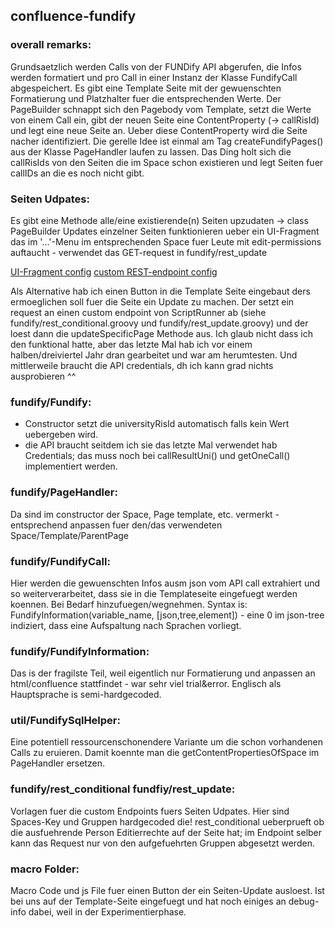 ## confluence-fundify
### overall remarks:
Grundsaetzlich werden Calls von der FUNDify API abgerufen, die Infos werden formatiert und pro Call in einer Instanz der Klasse FundifyCall abgespeichert. Es gibt eine Template Seite mit der gewuenschten Formatierung und Platzhalter fuer die entsprechenden Werte. Der PageBuilder schnappt sich den Pagebody vom Template, setzt die Werte von einem Call ein, gibt der neuen Seite eine ContentProperty (-> callRisId) und legt eine neue Seite an. Ueber diese ContentProperty wird die Seite nacher identifiziert.
Die gerelle Idee ist einmal am Tag createFundifyPages() aus der Klasse PageHandler laufen zu lassen. Das Ding holt sich die callRisIds von den Seiten die im Space schon existieren und legt Seiten fuer callIDs an die es noch nicht gibt.

### Seiten Udpates:
Es gibt eine Methode alle/eine existierende(n) Seiten upzudaten -> class PageBuilder
Updates einzelner Seiten funktionieren ueber ein UI-Fragment das im '...'-Menu im entsprechenden Space fuer Leute mit edit-permissions auftaucht - verwendet das GET-request in fundify/rest\_update

[UI-Fragment config](https://github.com/busstop1982/confluence-fundify/blob/main/ui_frag.png)
[custom REST-endpoint config](https://github.com/busstop1982/confluence-fundify/blob/main/rest_endpoint.png)

Als Alternative hab ich einen Button in die Template Seite eingebaut ders ermoeglichen soll fuer die Seite ein Update zu machen. Der setzt ein request an einen custom endpoint von ScriptRunner ab (siehe fundify/rest\_conditional.groovy und fundify/rest\_update.groovy) und der loest dann die updateSpecificPage Methode aus. Ich glaub nicht dass ich den funktional hatte, aber das letzte Mal hab ich vor einem halben/dreiviertel Jahr dran gearbeitet und war am herumtesten. Und mittlerweile braucht die API credentials, dh ich kann grad nichts ausprobieren ^^

### fundify/Fundify:
- Constructor setzt die universityRisId automatisch falls kein Wert uebergeben wird.
- die API braucht seitdem ich sie das letzte Mal verwendet hab Credentials; das muss noch bei callResultUni() und getOneCall() implementiert werden.

### fundify/PageHandler:
Da sind im constructor der Space, Page template, etc. vermerkt - entsprechend anpassen fuer den/das verwendeten Space/Template/ParentPage

### fundify/FundifyCall:
Hier werden die gewuenschten Infos ausm json vom API call extrahiert und so weiterverarbeitet, dass sie in die Templateseite eingefuegt werden koennen. Bei Bedarf hinzufuegen/wegnehmen. Syntax is: FundifyInformation(variable\_name, \[json,tree,element\]) - eine 0 im json-tree indiziert, dass eine Aufspaltung nach Sprachen vorliegt.

### fundify/FundifyInformation:
Das is der fragilste Teil, weil eigentlich nur Formatierung und anpassen an html/confluence stattfindet - war sehr viel trial&error. Englisch als Hauptsprache is semi-hardgecoded.

### util/FundifySqlHelper:
Eine potentiell ressourcenschonendere Variante um die schon vorhandenen Calls zu eruieren. Damit koennte man die getContentPropertiesOfSpace im PageHandler ersetzen.

### fundify/rest\_conditional fundfiy/rest_update:
Vorlagen fuer die custom Endpoints fuers Seiten Udpates. Hier sind Spaces-Key und Gruppen hardgecoded die! rest\_conditional ueberprueft ob die ausfuehrende Person Editierrechte auf der Seite hat; im Endpoint selber kann das Request nur von den aufgefuehrten Gruppen abgesetzt werden.

### macro Folder:
Macro Code und js File fuer einen Button der ein Seiten-Update ausloest. Ist bei uns auf der Template-Seite eingefuegt und hat noch einiges an debug-info dabei, weil in der Experimentierphase.
